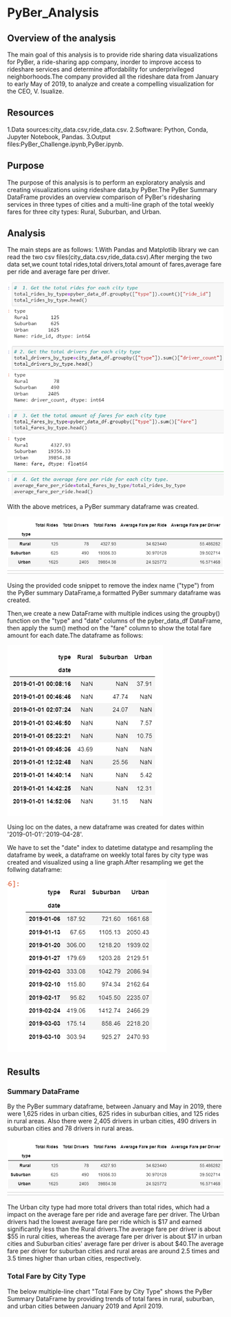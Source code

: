 # PyBer_Analysis
## Overview of the analysis
The main goal of this analysis is to provide ride sharing data visualizations for PyBer, a ride-sharing app company, inorder to improve access to rideshare services and determine affordability for underprivileged neighborhoods.The company provided all the rideshare data from January to early May of 2019, to analyze and create a compelling visualization for the CEO, V. Isualize.

## Resources
1.Data sources:city_data.csv,ride_data.csv.
2.Software: Python, Conda, Jupyter Notebook, Pandas.
3.Output files:PyBer_Challenge.ipynb,PyBer.ipynb.

## Purpose
The purpose of this analysis is to perform an exploratory analysis and creating visualizations using rideshare data,by PyBer.The PyBer Summary DataFrame provides an overview comparison of PyBer's ridesharing services in three types of cities and a multi-line graph of the total weekly fares for three city types: Rural, Suburban, and Urban.
## Analysis
The main steps are as follows:
1.With Pandas and Matplotlib library we can read the two csv files(city_data.csv,ride_data.csv).After merging the two data set,we count total rides,total drivers,total amount of fares,average fare per ride and average fare per driver.

![](https://github.com/akthersr/PyBer_Analysis/blob/main/total.png)

With the above metrices, a PyBer summary dataframe was created.

![](https://github.com/akthersr/PyBer_Analysis/blob/main/data%20summary.png)

Using the provided code snippet to remove the index name ("type") from the PyBer summary DataFrame,a formatted PyBer summary dataframe was created.

Then,we create a new DataFrame with multiple indices using the groupby() function on the "type" and "date" columns of the pyber_data_df DataFrame, then apply the sum() method on the "fare" column to show the total fare amount for each date.The dataframe as follows:

![](https://github.com/akthersr/PyBer_Analysis/blob/main/nan%20.png)

Using loc on the dates, a new dataframe was created for dates within '2019-01-01':'2019-04-28'.

We have to set the "date" index to datetime datatype and resampling the dataframe by week, a dataframe on weekly total fares by city type was created and visualized using a line graph.After resampling we get the follwing dataframe:

![](https://github.com/akthersr/PyBer_Analysis/blob/main/resampled.png)

## Results
### Summary DataFrame

By the PyBer summary dataframe, between January and May in 2019, there were 1,625 rides in urban cities, 625 rides in suburban cities, and 125 rides in rural areas. Also there were 2,405 drivers in urban cities, 490 drivers in suburban cities and 78 drivers in rural areas.

![](https://github.com/akthersr/PyBer_Analysis/blob/main/data%20summary.png)

The Urban city type had more total drivers than total rides, which had a impact on the average fare per ride and average fare per driver. The Urban drivers had the lowest average fare per ride which is $17 and earned significantly less than the Rural drivers.The average fare per driver is about $55 in rural cities, whereas the average fare per driver is about $17 in urban cities and Suburban cities' average fare per driver is about $40.The average fare per driver for suburban cities and rural areas are around 2.5 times and 3.5 times higher than urban cities, respectively.

### Total Fare by City Type

The below multiple-line chart "Total Fare by City Type" shows the PyBer Summary DataFrame by providing trends of total fares in rural, suburban, and urban cities between January 2019 and April 2019.


